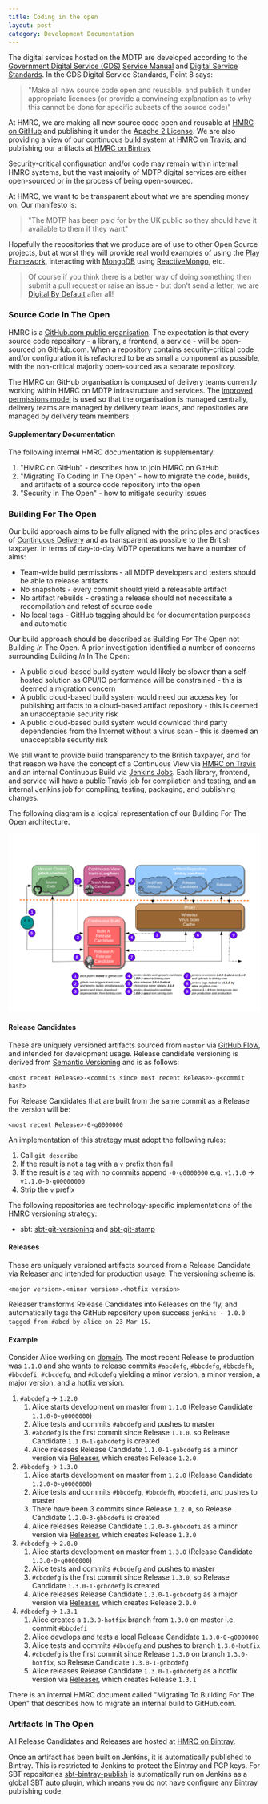 ```yaml
---
title: Coding in the open
layout: post
category: Development Documentation
---
```


The digital services hosted on the MDTP are developed according to the [Government Digital Service (GDS)](https://gds.blog.gov.uk/about/) [Service Manual](https://www.gov.uk/service-manual) and [Digital Service Standards](https://www.gov.uk/service-manual/digital-by-default). In the GDS Digital Service Standards, Point 8 says:

> "Make all new source code open and reusable, and publish it under appropriate licences (or provide a convincing explanation as to why this cannot be done for specific subsets of the source code)"

At HMRC, we are making all new source code open and reusable at [HMRC on GitHub](https://www.github.com/hmrc) and publishing it under the [Apache 2 License](https://www.apache.org/licenses/LICENSE-2.0). We are also providing a view of our continuous build system at [HMRC on Travis](https://travis-ci.org/hmrc/), and publishing our artifacts at [HMRC on Bintray](https://www.bintray.com/hmrc)

Security-critical configuration and/or code may remain within internal HMRC systems, but the vast majority of MDTP digital services are either open-sourced or in the process of being open-sourced. 

At HMRC, we want to be transparent about what we are spending money on. Our manifesto is:

> "The MDTP has been paid for by the UK public so they should have it available to them if they want"

Hopefully the repositories that we produce are of use to other Open Source projects, but at worst they will provide real world examples of using the [Play Framework](https://playframework.com/), interacting with [MongoDB](https://www.mongodb.org/) using [ReactiveMongo](http://reactivemongo.org/), etc.

> Of course if you think there is a better way of doing something then submit a pull request or raise an issue - but don't send a letter, we are [Digital By Default](https://www.gov.uk/service-manual/start) after all!

### Source Code In The Open

HMRC is a [GitHub.com public organisation](https://www.github.com/hmrc). The expectation is that every source code repository - a library, a frontend, a service - will be open-sourced on GitHub.com. When a repository contains security-critical code and/or configuration it is refactored to be as small a component as possible, with the non-critical majority open-sourced as a separate repository.

The HMRC on GitHub organisation is composed of delivery teams currently working within HMRC on MDTP infrastructure and services. The [improved permissions model](https://github.com/orgs/improved-permissions) is used so that the organisation is managed centrally,  delivery teams are managed by delivery team leads, and repositories are managed by delivery team members.


#### Supplementary Documentation

The following internal HMRC documentation is supplementary:

1. "HMRC on GitHub" - describes how to join HMRC on GitHub
1. "Migrating To Coding In The Open" - how to migrate the code, builds, and artifacts of a source code repository into the open
1. "Security In The Open" - how to mitigate security issues

### Building For The Open

Our build approach aims to be fully aligned with the principles and practices of [Continuous Delivery](http://www.continuousdelivery.com) and as transparent as possible to the British taxpayer. In terms of day-to-day MDTP operations we have a number of aims:

- Team-wide build permissions - all MDTP developers and testers should be able to release artifacts 
- No snapshots - every commit should yield a releasable artifact
- No artifact rebuilds - creating a release should not necessitate a recompilation and retest of source code
- No local tags - GitHub tagging should be for documentation purposes and automatic

Our build approach should be described as Building *For* The Open not Building *In* The Open. A prior investigation identified a number of concerns surrounding Building *In* In The Open:

- A public cloud-based build system would likely be slower than a self-hosted solution as CPU/IO performance will be constrained - this is deemed a migration concern
- A public cloud-based build system would need our access key for publishing artifacts to a cloud-based artifact repository - this is deemed an unacceptable security risk
- A public cloud-based build system would download third party dependencies from the Internet without a virus scan - this is deemed an unacceptable security risk

We still want to provide build transparency to the British taxpayer, and for that reason we have the concept of a Continuous View via [HMRC on Travis](http://www.travis-ci.org/hmrc) and an internal Continuous Build via [Jenkins Jobs](https://www.github.com/hmrc/jenkins-jobs). Each library, frontend, and service will have a public Travis job for compilation and testing, and an internal Jenkins job for compiling, testing, packaging, and publishing changes. 

The following diagram is a logical representation of our Building For The Open architecture.

![Building For The Open](/images/building-for-the-open.png)

#### Release Candidates

These are uniquely versioned artifacts sourced from `master` via [GitHub Flow](https://guides.github.com/introduction/flow/index.html), and intended for development usage. Release candidate versioning is derived from [Semantic Versioning](http://www.semver.org/) and is as follows:

    <most recent Release>-<commits since most recent Release>-g<commit hash>

For Release Candidates that are built from the same commit as a Release the version will be:

    <most recent Release>-0-g0000000

An implementation of this strategy must adopt the following rules:

1. Call `git describe`
1. If the result is not a tag with a `v` prefix then fail
1. If the result is a tag with no commits append `-0-g0000000` e.g. `v1.1.0` -> `v1.1.0-0-g00000000`
1. Strip the `v` prefix

The following repositories are technology-specific implementations of the HMRC versioning strategy:

- sbt: [sbt-git-versioning](https://github.com/hmrc/sbt-git-versioning) and [sbt-git-stamp](https://github.com/hmrc/sbt-git-stamp)

#### Releases

These are uniquely versioned artifacts sourced from a Release Candidate via [Releaser](https://www.github.com/hmrc/releaser) and intended for production usage. The versioning scheme is:

    <major version>.<minor version>.<hotfix version>

Releaser transforms Release Candidates into Releases on the fly, and automatically tags the GitHub repository upon success `jenkins - 1.0.0 tagged from #abcd by alice on 23 Mar 15`. 

#### Example

Consider Alice working on [domain](https://github.com/hmrc/domain). The most recent Release to production was `1.1.0` and she wants to release commits `#abcdefg`, `#bbcdefg`, `#bbcdefh`, `#bbcdefi`, `#cbcdefg`, and `#dbcdefg` yielding a minor version, a minor version, a major version, and a hotfix version.

1. `#abcdefg` -> `1.2.0`
    1. Alice starts development on master from `1.1.0` (Release Candidate `1.1.0-0-g0000000`)
    2. Alice tests and commits `#abcdefg` and pushes to master
    3. `#abcdefg` is the first commit since Release `1.1.0`. so Release Candidate `1.1.0-1-gabcdefg` is created
    4. Alice releases Release Candidate `1.1.0-1-gabcdefg` as a minor version via [Releaser](https://www.github.com/hmrc/releaser), which creates Release `1.2.0`
1. `#bbcdefg` -> `1.3.0`
    1. Alice starts development on master from `1.2.0` (Release Candidate `1.2.0-0-g0000000`)
    2. Alice tests and commits `#bbcdefg`, `#bbcdefh`, `#bbcdefi`, and pushes to master
    3. There have been 3 commits since Release `1.2.0`, so Release Candidate `1.2.0-3-gbbcdefi` is created
    4. Alice releases Release Candidate `1.2.0-3-gbbcdefi` as a minor version via [Releaser](https://www.github.com/hmrc/releaser), which creates Release `1.3.0`
1. `#cbcdefg` -> `2.0.0`
    1. Alice starts development on master from `1.3.0` (Release Candidate `1.3.0-0-g0000000`)
    2. Alice tests and commits `#cbcdefg` and pushes to master
    3. `#cbcdefg` is the first commit since Release `1.3.0`, so Release Candidate `1.3.0-1-gcbcdefg` is created
    4. Alice releases Release Candidate `1.3.0-1-gcbcdefg` as a major version via [Releaser](https://www.github.com/hmrc/releaser), which creates Release `2.0.0`
1. `#dbcdefg` -> `1.3.1`
    1. Alice creates a `1.3.0-hotfix` branch from `1.3.0` on master i.e. commit `#bbcdefi`
    2. Alice develops and tests a local Release Candidate `1.3.0-0-g0000000`
    3. Alice tests and commits `#dbcdefg` and pushes to branch `1.3.0-hotfix`
    4. `#cbcdefg` is the first commit since Release `1.3.0` on branch `1.3.0-hotfix`, so Release Candidate `1.3.0-1-gdbcdefg`
    5. Alice releases Release Candidate `1.3.0-1-gdbcdefg` as a hotfix version via [Releaser](https://www.github.com/hmrc/releaser), which creates Release `1.3.1`

There is an internal HMRC document called "Migrating To Building For The Open" that describes how to migrate an internal build to GitHub.com.

### Artifacts In The Open

All Release Candidates and Releases are hosted at [HMRC on Bintray](https://www.bintray.com/hmrc). 

Once an artifact has been built on Jenkins, it is automatically published to Bintray. This is restricted to Jenkins to protect the Bintray and PGP keys. For SBT repositories [sbt-bintray-publish](https://www.github.com/hmrc/sbt-bintray-publish) is automatically run on Jenkins as a global SBT auto plugin, which means you do not have configure any Bintray publishing code.

